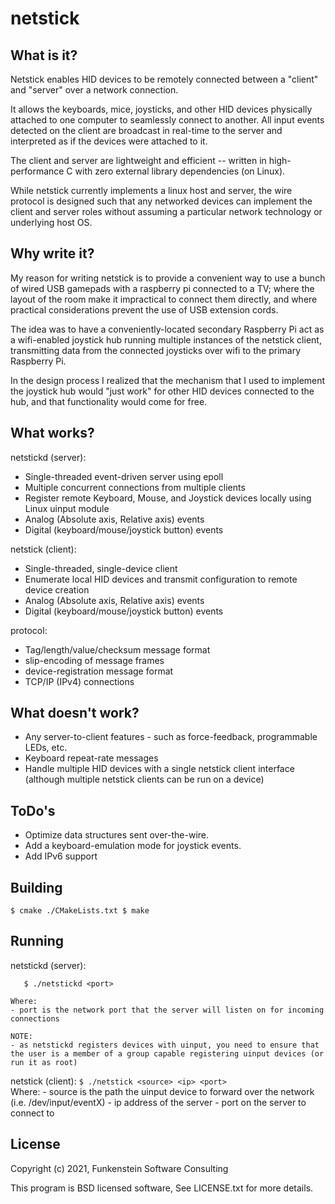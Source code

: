 # netstick

## What is it?

Netstick enables HID devices to be remotely connected between a "client" and "server" over a network connection.

It allows the keyboards, mice, joysticks, and other HID devices physically attached to one computer to seamlessly connect to another.
All input events detected on the client are broadcast in real-time to the server and interpreted as if the devices were attached to it.

The client and server are lightweight and efficient -- written in high-performance C with zero external library dependencies (on Linux).

While netstick currently implements a linux host and server, the wire protocol is designed such that any networked devices can implement
the client and server roles without assuming a particular network technology or underlying host OS.

## Why write it?

My reason for writing netstick is to provide a convenient way to use a bunch of wired USB gamepads with a raspberry pi connected to a TV; where
the layout of the room make it impractical to connect them directly, and where practical considerations prevent the use of USB extension
cords.  

The idea was to have a conveniently-located secondary Raspberry Pi act as a wifi-enabled joystick hub running multiple instances of the netstick 
client, transmitting data from the connected joysticks over wifi to the primary Raspberry Pi.

In the design process I realized that the mechanism that I used to implement the joystick hub would "just work" for other HID devices connected
to the hub, and that functionality would come for free.

## What works?

netstickd (server):
- Single-threaded event-driven server using epoll
- Multiple concurrent connections from multiple clients
- Register remote Keyboard, Mouse, and Joystick devices locally using Linux uinput module
- Analog (Absolute axis, Relative axis) events
- Digital (keyboard/mouse/joystick button) events

netstick (client):
- Single-threaded, single-device client
- Enumerate local HID devices and transmit configuration to remote device creation
- Analog (Absolute axis, Relative axis) events
- Digital (keyboard/mouse/joystick button) events

protocol:
- Tag/length/value/checksum message format 
- slip-encoding of message frames
- device-registration message format
- TCP/IP (IPv4) connections

## What doesn't work?

- Any server-to-client features - such as force-feedback, programmable LEDs, etc.
- Keyboard repeat-rate messages
- Handle multiple HID devices with a single netstick client interface (although multiple netstick clients can be run on a device)

## ToDo's

- Optimize data structures sent over-the-wire.
- Add a keyboard-emulation mode for joystick events.
- Add IPv6 support

## Building
`
	$ cmake ./CMakeLists.txt
	$ make
`

## Running

netstickd (server):

`	
	$ ./netstickd <port>
`

	Where:
	- port is the network port that the server will listen on for incoming connections

	NOTE: 
	- as netstickd registers devices with uinput, you need to ensure that the user is a member of a group capable registering uinput devices (or run it as root)

netstick (client):
`
	$ ./netstick <source> <ip> <port>
`	
	Where:
	- source is the path the uinput device to forward over the network (i.e. /dev/input/eventX)
	- ip address of the server
	- port on the server to connect to 

## License

Copyright (c) 2021, Funkenstein Software Consulting

This program is BSD licensed software, See LICENSE.txt for more details.

